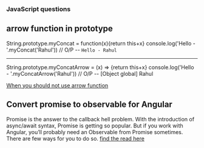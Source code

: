 ### JavaScript questions

## arrow function in prototype

String.prototype.myConcat = function(x){return this+x}
console.log('Hello - '.myConcat('Rahul')) // O/P -- `Hello - Rahul`

---

String.prototype.myConcatArrow = (x) => {return this+x}
console.log('Hello - '.myConcatArrow('Rahul')) // O/P -- [Object global] Rahul

[When you should not use arrow function](https://www.javascripttutorial.net/es6/when-you-should-not-use-arrow-functions/)

## Convert promise to observable for Angular

Promise is the answer to the callback hell problem. With the introduction of async/await syntax, Promise is getting so popular. But if you work with Angular, you’ll probably need an Observable from Promise sometimes. There are few ways for you to do so.
[find the read here](https://trungk18.com/experience/convert-promise-to-observable/)
